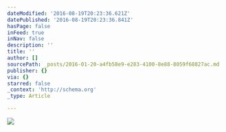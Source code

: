 ```yaml
---
dateModified: '2016-08-19T20:23:36.621Z'
datePublished: '2016-08-19T20:23:36.841Z'
hasPage: false
inFeed: true
inNav: false
description: ''
title: ''
author: []
sourcePath: _posts/2016-01-20-a4fb58e9-e283-4100-8e88-8059f68827ac.md
publisher: {}
via: {}
starred: false
_context: 'http://schema.org'
_type: Article

---
```

![](https://the-grid-user-content.s3-us-west-2.amazonaws.com/54859621-4569-49c4-8e21-0e0c76b8fa26.jpg)